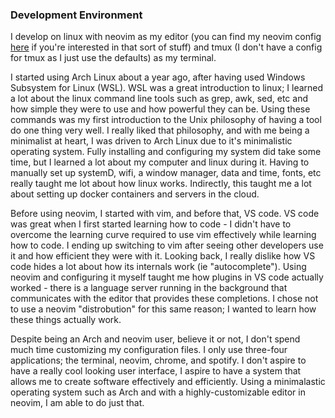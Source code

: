 
### Development Environment

I develop on linux with neovim as my editor (you can find my neovim
config [here](https://github.com/vincer2040/init.lua) if
you're interested in that sort of stuff) and tmux (I don't have
a config for tmux as I just use the defaults) as my terminal.

I started using Arch Linux about a year ago, after having used
Windows Subsystem for Linux (WSL). WSL was a great introduction to
linux; I learned a lot about the linux command line tools such as
grep, awk, sed, etc and how simple they were to use and how
powerful they can be. Using these commands was my first introduction to
the Unix philosophy of having a tool do one thing very well. I really
liked that philosophy, and with me being a minimalist at heart, I
was driven to Arch Linux due to it's minimalistic operating system. Fully
installing and configuring my system did take some time, but I learned
a lot about my computer and linux during it. Having to manually set up
systemD, wifi, a window manager, data and time, fonts, etc
really taught me lot about how linux works. Indirectly, this
taught me a lot about setting up docker containers and servers in the cloud.

Before using neovim, I started with vim, and before that, VS code.
VS code was great when I first started learning how to code - I didn't
have to overcome the learning curve required to use vim effectively while
learning how to code. I ending up switching to vim after seeing
other developers use it and how efficient they were with it. Looking back,
I really dislike how VS code hides a lot about how its internals work (ie
"autocomplete"). Using neovim and configuring it myself taught me how
plugins in VS code actually worked - there is a language server running
in the background that communicates with the editor that provides these
completions. I chose not to use a neovim "distrobution" for this same reason;
I wanted to learn how these things actually work.

Despite being an Arch and neovim user, believe it or not, I don't spend
much time customizing my configuration files. I only use three-four applications;
the terminal, neovim, chrome, and spotify. I don't aspire to have a really
cool looking user interface, I aspire to have a system that allows me to create
software effectively and efficiently. Using a minimalastic operating system
such as Arch and with a highly-customizable editor in neovim, I am able to do
just that.

